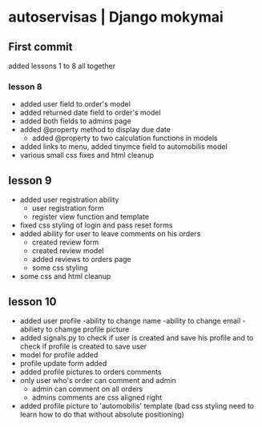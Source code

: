 # autoservisas | Django mokymai

## First commit
added lessons 1 to 8 all together

### lesson 8
- added user field to order's model
- added returned date field to order's model
- added both fields to admins page
- added @property method to display due date
  - added @property to two calculation functions in models
- added links to menu, added tinymce field to automobilis model
- various small css fixes and html cleanup

## lesson 9
- added user registration ability
  - user registration form
  - register view function and template
- fixed css styling of login and pass reset forms
- added ability for user to leave comments on his orders
    - created review form
    - created review model
    - added reviews to orders page
    - some css styling
- some css and html cleanup

## lesson 10
- added user profile
  -ability to change name
  -ability to change email
  -abiliety to chamge profile picture
- added signals.py to check if user is created and save his profile and to check if profile is created to save user
- model for profile added
- profile update form added
- added profile pictures to orders comments
- only user who's order can comment and admin
  - admin can comment on all orders
  - admins comments are css aligned right
- added profile picture to 'automobilis' template (bad css styling need to learn how to do that without absolute positioning)
